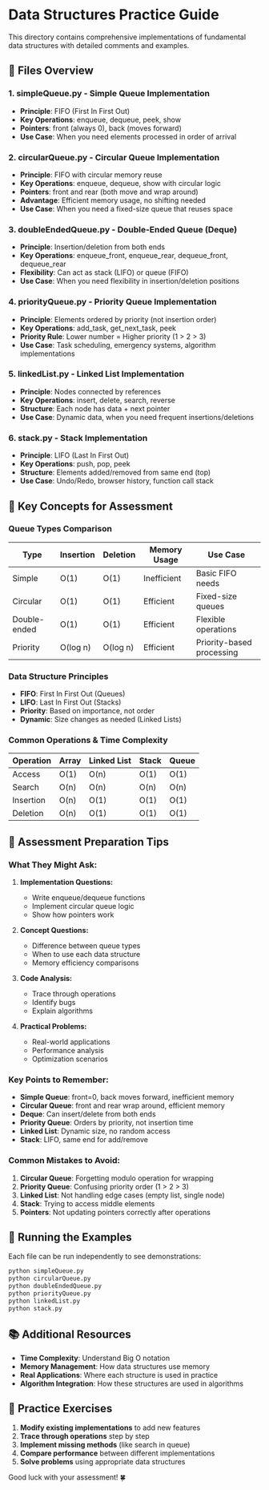 # Data Structures Practice Guide

This directory contains comprehensive implementations of fundamental data structures with detailed comments and examples.

## 📁 Files Overview

### 1. **simpleQueue.py** - Simple Queue Implementation
- **Principle**: FIFO (First In First Out)
- **Key Operations**: enqueue, dequeue, peek, show
- **Pointers**: front (always 0), back (moves forward)
- **Use Case**: When you need elements processed in order of arrival

### 2. **circularQueue.py** - Circular Queue Implementation
- **Principle**: FIFO with circular memory reuse
- **Key Operations**: enqueue, dequeue, show with circular logic
- **Pointers**: front and rear (both move and wrap around)
- **Advantage**: Efficient memory usage, no shifting needed
- **Use Case**: When you need a fixed-size queue that reuses space

### 3. **doubleEndedQueue.py** - Double-Ended Queue (Deque)
- **Principle**: Insertion/deletion from both ends
- **Key Operations**: enqueue_front, enqueue_rear, dequeue_front, dequeue_rear
- **Flexibility**: Can act as stack (LIFO) or queue (FIFO)
- **Use Case**: When you need flexibility in insertion/deletion positions

### 4. **priorityQueue.py** - Priority Queue Implementation
- **Principle**: Elements ordered by priority (not insertion order)
- **Key Operations**: add_task, get_next_task, peek
- **Priority Rule**: Lower number = Higher priority (1 > 2 > 3)
- **Use Case**: Task scheduling, emergency systems, algorithm implementations

### 5. **linkedList.py** - Linked List Implementation
- **Principle**: Nodes connected by references
- **Key Operations**: insert, delete, search, reverse
- **Structure**: Each node has data + next pointer
- **Use Case**: Dynamic data, when you need frequent insertions/deletions

### 6. **stack.py** - Stack Implementation
- **Principle**: LIFO (Last In First Out)
- **Key Operations**: push, pop, peek
- **Structure**: Elements added/removed from same end (top)
- **Use Case**: Undo/Redo, browser history, function call stack

## 🔑 Key Concepts for Assessment

### **Queue Types Comparison**
| Type | Insertion | Deletion | Memory Usage | Use Case |
|------|-----------|----------|--------------|----------|
| Simple | O(1) | O(1) | Inefficient | Basic FIFO needs |
| Circular | O(1) | O(1) | Efficient | Fixed-size queues |
| Double-ended | O(1) | O(1) | Efficient | Flexible operations |
| Priority | O(log n) | O(log n) | Efficient | Priority-based processing |

### **Data Structure Principles**
- **FIFO**: First In First Out (Queues)
- **LIFO**: Last In First Out (Stacks)
- **Priority**: Based on importance, not order
- **Dynamic**: Size changes as needed (Linked Lists)

### **Common Operations & Time Complexity**
| Operation | Array | Linked List | Stack | Queue |
|-----------|-------|-------------|-------|-------|
| Access | O(1) | O(n) | O(1) | O(1) |
| Search | O(n) | O(n) | O(n) | O(n) |
| Insertion | O(n) | O(1) | O(1) | O(1) |
| Deletion | O(n) | O(1) | O(1) | O(1) |

## 📝 Assessment Preparation Tips

### **What They Might Ask:**

1. **Implementation Questions:**
   - Write enqueue/dequeue functions
   - Implement circular queue logic
   - Show how pointers work

2. **Concept Questions:**
   - Difference between queue types
   - When to use each data structure
   - Memory efficiency comparisons

3. **Code Analysis:**
   - Trace through operations
   - Identify bugs
   - Explain algorithms

4. **Practical Problems:**
   - Real-world applications
   - Performance analysis
   - Optimization scenarios

### **Key Points to Remember:**

- **Simple Queue**: front=0, back moves forward, inefficient memory
- **Circular Queue**: front and rear wrap around, efficient memory
- **Deque**: Can insert/delete from both ends
- **Priority Queue**: Orders by priority, not insertion time
- **Linked List**: Dynamic size, no random access
- **Stack**: LIFO, same end for add/remove

### **Common Mistakes to Avoid:**

1. **Circular Queue**: Forgetting modulo operation for wrapping
2. **Priority Queue**: Confusing priority order (1 > 2 > 3)
3. **Linked List**: Not handling edge cases (empty list, single node)
4. **Stack**: Trying to access middle elements
5. **Pointers**: Not updating pointers correctly after operations

## 🚀 Running the Examples

Each file can be run independently to see demonstrations:

```bash
python simpleQueue.py
python circularQueue.py
python doubleEndedQueue.py
python priorityQueue.py
python linkedList.py
python stack.py
```

## 📚 Additional Resources

- **Time Complexity**: Understand Big O notation
- **Memory Management**: How data structures use memory
- **Real Applications**: Where each structure is used in practice
- **Algorithm Integration**: How these structures are used in algorithms

## 🎯 Practice Exercises

1. **Modify existing implementations** to add new features
2. **Trace through operations** step by step
3. **Implement missing methods** (like search in queue)
4. **Compare performance** between different implementations
5. **Solve problems** using appropriate data structures

Good luck with your assessment! 🍀
